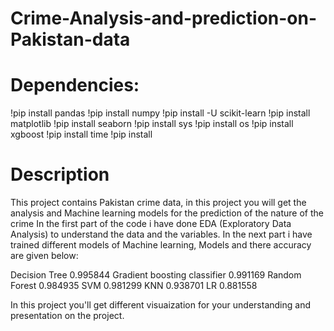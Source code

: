# Crime-Analysis-and-prediction-on-Pakistan-data
# Dependencies:
!pip install pandas 
!pip install numpy
!pip install -U scikit-learn
!pip install matplotlib
!pip install seaborn
!pip install sys 
!pip install os 
!pip install xgboost
!pip install time 
!pip install 

# Description
This project contains Pakistan crime data, in this project you will get the analysis and Machine learning models for the prediction of the nature of the crime 
In the first part of the code i have done EDA (Exploratory Data Analysis) to understand the data and the variables. 
In the next part i have trained different models of Machine learning, Models and there accuracy are given below:

Decision Tree	                      0.995844
Gradient boosting classifier	      0.991169
Random Forest	                      0.984935
SVM	                                0.981299
KNN                                	0.938701
LR	                                0.881558

In this project you'll get different visuaization for your understanding and presentation on the project.
